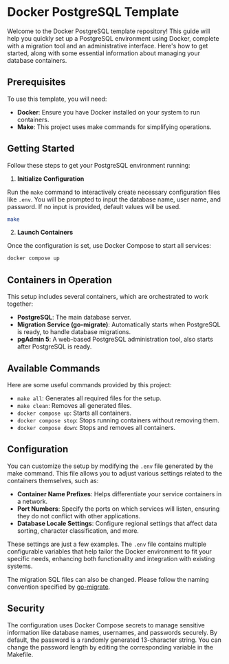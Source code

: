 # Docker PostgreSQL Template

Welcome to the Docker PostgreSQL template repository! This guide will help you quickly set up a PostgreSQL environment using Docker, complete with a migration tool and an administrative interface. Here's how to get started, along with some essential information about managing your database containers.

## Prerequisites

To use this template, you will need:

* **Docker**: Ensure you have Docker installed on your system to run containers.
* **Make**: This project uses make commands for simplifying operations.

## Getting Started

Follow these steps to get your PostgreSQL environment running:

1. **Initialize Configuration**

Run the `make` command to interactively create necessary configuration files like `.env`. You will be prompted to input the database name, user name, and password. If no input is provided, default values will be used.

```bash
make
```

2. **Launch Containers**

Once the configuration is set, use Docker Compose to start all services:

```bash
docker compose up
```

## Containers in Operation

This setup includes several containers, which are orchestrated to work together:

* **PostgreSQL**: The main database server.
* **Migration Service (go-migrate)**: Automatically starts when PostgreSQL is ready, to handle database migrations.
* **pgAdmin 5**: A web-based PostgreSQL administration tool, also starts after PostgreSQL is ready.

## Available Commands

Here are some useful commands provided by this project:

* `make all`: Generates all required files for the setup.
* `make clean`: Removes all generated files.
* `docker compose up`: Starts all containers.
* `docker compose stop`: Stops running containers without removing them.
* `docker compose down`: Stops and removes all containers.

## Configuration

You can customize the setup by modifying the `.env` file generated by the make command. This file allows you to adjust various settings related to the containers themselves, such as:

* **Container Name Prefixes**: Helps differentiate your service containers in a network.
* **Port Numbers**: Specify the ports on which services will listen, ensuring they do not conflict with other applications.
* **Database Locale Settings**: Configure regional settings that affect data sorting, character classification, and more.

These settings are just a few examples. The `.env` file contains multiple configurable variables that help tailor the Docker environment to fit your specific needs, enhancing both functionality and integration with existing systems.

The migration SQL files can also be changed. Please follow the naming convention specified by [go-migrate](https://github.com/golang-migrate/migrate).

## Security

The configuration uses Docker Compose secrets to manage sensitive information like database names, usernames, and passwords securely. By default, the password is a randomly generated 13-character string. You can change the password length by editing the corresponding variable in the Makefile.
